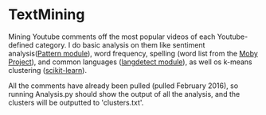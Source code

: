 # TextMining

Mining Youtube comments off the most popular videos of each Youtube-defined category. I do basic analysis on them like sentiment analysis([Pattern module](https://pypi.python.org/pypi/Pattern)), word frequency, spelling (word list from the [Moby Project](http://icon.shef.ac.uk/Moby/)), and common languages ([langdetect module](https://pypi.python.org/pypi/langdetect)), as well os k-means clustering ([scikit-learn](http://scikit-learn.org/stable/)).

All the comments have already been pulled (pulled February 2016), so running Analysis.py should show the output of all the analysis, and the clusters will be outputted to 'clusters.txt'.